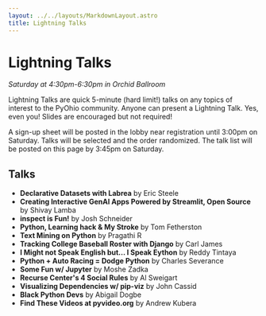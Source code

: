 ```yaml
---
layout: ../../layouts/MarkdownLayout.astro
title: Lightning Talks
---
```


# Lightning Talks

_Saturday at 4:30pm-6:30pm in Orchid Ballroom_

Lightning Talks are quick 5-minute (hard limit!) talks on any topics of interest to the PyOhio community. Anyone can present a Lightning Talk. Yes, even you! Slides are encouraged but not required!

A sign-up sheet will be posted in the lobby near registration until 3:00pm on Saturday. Talks will be selected and the order randomized. The talk list will be posted on this page by 3:45pm on Saturday.

## Talks

- **Declarative Datasets with Labrea** by Eric Steele
- **Creating Interactive GenAI Apps Powered by Streamlit, Open Source** by Shivay Lamba
- **inspect is Fun!** by Josh Schneider
- **Python, Learning hack & My Stroke** by Tom Fetherston
- **Text Mining on Python** by Pragathi R
- **Tracking College Baseball Roster with Django** by Carl James
- **I Might not Speak English but... I Speak Eython** by Reddy Tintaya
- **Python + Auto Racing = Dodge Python** by Charles Severance
- **Some Fun w/ Jupyter** by Moshe Zadka
- **Recurse Center's 4 Social Rules** by Al Sweigart
- **Visualizing Dependencies w/ pip-viz** by John Cassid
- **Black Python Devs** by Abigail Dogbe
- **Find These Videos at pyvideo.org** by Andrew Kubera

